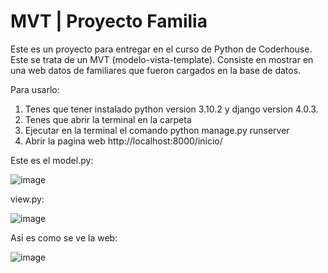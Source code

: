 # MVT | Proyecto Familia
Este es un proyecto para entregar en el curso de Python de Coderhouse. 
Este se trata de un MVT (modelo-vista-template).
Consiste en mostrar en una web datos de familiares que fueron cargados en la base de datos.





Para usarlo:

1. Tenes que tener instalado python version 3.10.2 y django version 4.0.3.
2. Tenes que abrir la terminal en la carpeta
3. Ejecutar en la terminal el comando python manage.py runserver
4. Abrir la pagina web http://localhost:8000/inicio/

Este es el model.py:

![image](https://user-images.githubusercontent.com/99926988/161612874-8d94d9d8-5377-40ca-aab8-c07265b39dd4.png)


view.py:

![image](https://user-images.githubusercontent.com/99926988/161612975-38be1182-2d0b-40fc-a594-327e63c3d12e.png)

Asi es como se ve la web:

![image](https://user-images.githubusercontent.com/99926988/161612011-bfa96129-f153-4f23-a5a3-c4bb9d528fbc.png)


